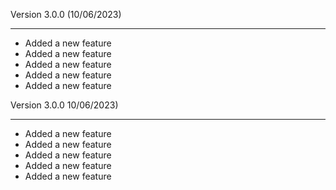 Version 3.0.0 (10/06/2023)

* * *

*   Added a new feature
*   Added a new feature
*   Added a new feature
*   Added a new feature
*   Added a new feature

  
Version 3.0.0 10/06/2023)

* * *

*   Added a new feature
*   Added a new feature
*   Added a new feature
*   Added a new feature
*   Added a new feature
